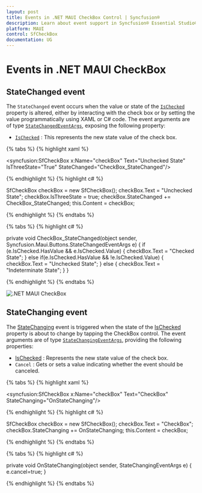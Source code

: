 ```yaml
---
layout: post
title: Events in .NET MAUI CheckBox Control | Syncfusion®
description: Learn about event support in Syncfusion® Essential Studio® .NET MAUI CheckBox control, its elements, and more.
platform: MAUI
control: SfCheckBox
documentation: UG
---
```


# Events in .NET MAUI CheckBox

## StateChanged event

The `StateChanged` event occurs when the value or state of the [`IsChecked`](https://help.syncfusion.com/cr/maui/Syncfusion.Maui.Buttons.SfCheckBox.html#Syncfusion_Maui_Buttons_SfCheckBox_IsChecked) property is altered, either by interacting with the check box or by setting the value programmatically using XAML or C# code. The event arguments are of type [`StateChangedEventArgs`](https://help.syncfusion.com/cr/maui/Syncfusion.Maui.Buttons.StateChangedEventArgs.html), exposing the following property:

* [`IsChecked`](https://help.syncfusion.com/cr/maui/Syncfusion.Maui.Buttons.SfCheckBox.html#Syncfusion_Maui_Buttons_SfCheckBox_IsChecked) : This represents the new state value of the check box.


{% tabs %}
{% highlight xaml %}

<syncfusion:SfCheckBox x:Name="checkBox" Text="Unchecked State" IsThreeState="True" StateChanged="CheckBox_StateChanged"/>

{% endhighlight %}
{% highlight c# %}

SfCheckBox checkBox = new SfCheckBox();
checkBox.Text = "Unchecked State";
checkBox.IsThreeState = true;
checkBox.StateChanged += CheckBox_StateChanged;
this.Content = checkBox;
	
{% endhighlight %}
{% endtabs %}

{% tabs %}
{% highlight c# %}

private void CheckBox_StateChanged(object sender, Syncfusion.Maui.Buttons.StateChangedEventArgs e)
{
    if (e.IsChecked.HasValue && e.IsChecked.Value)
    {
        checkBox.Text = "Checked State";
    }
    else if(e.IsChecked.HasValue && !e.IsChecked.Value)
    {
        checkBox.Text = "Unchecked State";
    }
    else
    {
    checkBox.Text = "Indeterminate State";
    }
}

{% endhighlight %}
{% endtabs %}

![.NET MAUI CheckBox](Images/Getting-Started/tristate.png)

## StateChanging event

The [StateChanging](https://help.syncfusion.com/cr/maui/Syncfusion.Maui.Buttons.StateChangingEventArgs.html) event is triggered when the state of the [IsChecked](https://help.syncfusion.com/cr/maui/Syncfusion.Maui.Buttons.SfCheckBox.html#Syncfusion_Maui_Buttons_SfCheckBox_IsChecked) property is about to change by tapping the CheckBox control. The event arguments are of type [`StateChangingEventArgs`](https://help.syncfusion.com/cr/maui/Syncfusion.Maui.Buttons.StateChangedEventArgs.html), providing the following properties:

* [IsChecked](https://help.syncfusion.com/cr/maui/Syncfusion.Maui.Buttons.SfCheckBox.html#Syncfusion_Maui_Buttons_SfCheckBox_IsChecked) : Represents the new state value of the check box.
* `Cancel` : Gets or sets a value indicating whether the event should be canceled.

{% tabs %}
{% highlight xaml %}

<syncfusion:SfCheckBox x:Name="checkBox" Text="CheckBox" StateChanging="OnStateChanging"/>

{% endhighlight %}
{% highlight c# %}

SfCheckBox checkBox = new SfCheckBox();
checkBox.Text = "CheckBox";
checkBox.StateChanging += OnStateChanging;
this.Content = checkBox;
	
{% endhighlight %}
{% endtabs %}

{% tabs %}
{% highlight c# %}

private void OnStateChanging(object sender, StateChangingEventArgs e)
{
    e.cancel=true;
}

{% endhighlight %}
{% endtabs %}